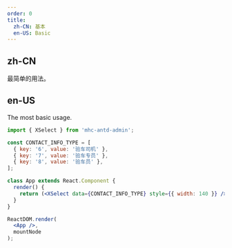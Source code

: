 ```yaml
---
order: 0
title:
  zh-CN: 基本
  en-US: Basic
---
```


## zh-CN

最简单的用法。

## en-US

The most basic usage.

````jsx
import { XSelect } from 'mhc-antd-admin';

const CONTACT_INFO_TYPE = [
  { key: '6', value: '验车司机' },
  { key: '7', value: '验车专员' },
  { key: '8', value: '验车员' },
];

class App extends React.Component {
  render() {
    return (<XSelect data={CONTACT_INFO_TYPE} style={{ width: 140 }} />);
  }
}

ReactDOM.render(
  <App />,
  mountNode
);
````
